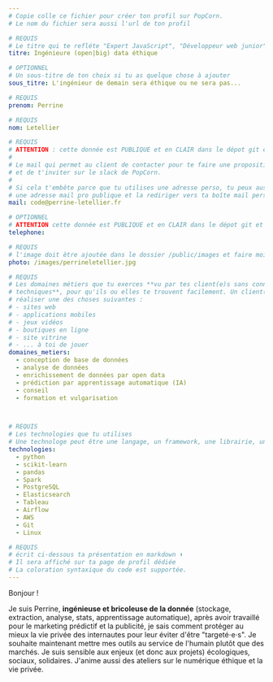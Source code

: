 ```yaml
---
# Copie colle ce fichier pour créer ton profil sur PopCorn.
# Le nom du fichier sera aussi l'url de ton profil

# REQUIS
# Le titre qui te refléte "Expert JavaScript", "Développeur web junior"
titre: Ingénieure (open|big) data éthique

# OPTIONNEL
# Un sous-titre de ton choix si tu as quelque chose à ajouter
sous_titre: L'ingénieur de demain sera éthique ou ne sera pas...

# REQUIS
prenom: Perrine

# REQUIS
nom: Letellier

# REQUIS
# ATTENTION : cette donnée est PUBLIQUE et en CLAIR dans le dépot git et sur le site
#
# Le mail qui permet au client de contacter pour te faire une proposition de projet
# et de t'inviter sur le slack de PopCorn.
#
# Si cela t'embête parce que tu utilises une adresse perso, tu peux aussi te créer
# une adresse mail pro publique et la rediriger vers ta boîte mail perso
mail: code@perrine-letellier.fr

# OPTIONNEL
# ATTENTION cette donnée est PUBLIQUE et en CLAIR dans le dépot git et sur le site
telephone:

# REQUIS
# l'image doit être ajoutée dans le dossier /public/images et faire moins de 100ko ! Sa hauteur affichée sur le site sera de 300px, elle s'adaptera comme elle peut au responsive avec du css.
photo: /images/perrineletellier.jpg

# REQUIS
# Les domaines métiers que tu exerces **vu par tes client(e)s sans connaissances
# techniques**, pour qu'ils ou elles te trouvent facilement. Un client(e) veut par exemple
# réaliser une des choses suivantes :
# - sites web
# - applications mobiles
# - jeux vidéos
# - boutiques en ligne
# - site vitrine
# - ... à toi de jouer
domaines_metiers:
  - conception de base de données
  - analyse de données
  - enrichissement de données par open data
  - prédiction par apprentissage automatique (IA)
  - conseil
  - formation et vulgarisation



# REQUIS
# Les technologies que tu utilises
# Une technologe peut être une langage, un framework, une librairie, un CMS ...
technologies:
  - python
  - scikit-learn
  - pandas
  - Spark
  - PostgreSQL
  - Elasticsearch
  - Tableau
  - Airflow
  - AWS
  - Git
  - Linux

# REQUIS
# écrit ci-dessous ta présentation en markdown ⬇️
# Il sera affiché sur ta page de profil dédiée
# La coloration syntaxique du code est supportée.
---
```


Bonjour !

Je suis Perrine, **ingénieuse et bricoleuse de la donnée** (stockage, extraction, analyse, stats, apprentissage automatique), après avoir travaillé pour le marketing prédictif et la publicité, je sais comment protéger au mieux la vie privée des internautes pour leur éviter d'être "targeté⋅e⋅s".
Je souhaite maintenant mettre mes outils au service de l'humain plutôt que des marchés.
Je suis sensible aux enjeux (et donc aux projets) écologiques, sociaux, solidaires.
J'anime aussi des ateliers sur le numérique éthique et la vie privée.
